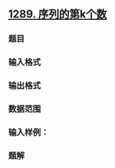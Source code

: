 ## [1289. 序列的第k个数](https://www.acwing.com/problem/content/1291/)

### 题目

### 输入格式

### 输出格式

### 数据范围

### 输入样例：



### 题解
